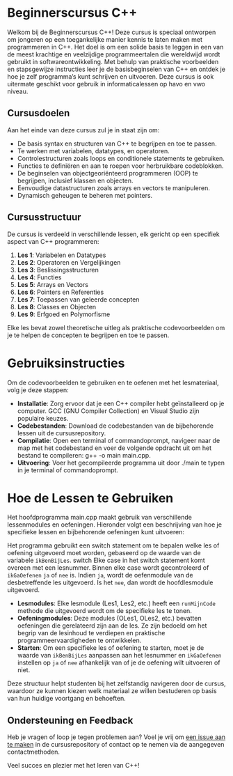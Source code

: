 # Beginnerscursus C++

Welkom bij de Beginnerscursus C++! Deze cursus is speciaal ontworpen om jongeren op een toegankelijke manier kennis te laten maken met programmeren in C++. Het doel is om een solide basis te leggen in een van de meest krachtige en veelzijdige programmeertalen die wereldwijd wordt gebruikt in softwareontwikkeling. Met behulp van praktische voorbeelden en stapsgewijze instructies leer je de basisbeginselen van C++ en ontdek je hoe je zelf programma’s kunt schrijven en uitvoeren. Deze cursus is ook uitermate geschikt voor gebruik in informaticalessen op havo en vwo niveau.

## Cursusdoelen

Aan het einde van deze cursus zul je in staat zijn om:

- De basis syntax en structuren van C++ te begrijpen en toe te passen.
- Te werken met variabelen, datatypes, en operatoren.
- Controlestructuren zoals loops en conditionele statements te gebruiken.
- Functies te definiëren en aan te roepen voor herbruikbare codeblokken.
- De beginselen van objectgeoriënteerd programmeren (OOP) te begrijpen, inclusief klassen en objecten.
- Eenvoudige datastructuren zoals arrays en vectors te manipuleren.
- Dynamisch geheugen te beheren met pointers.

## Cursusstructuur

De cursus is verdeeld in verschillende lessen, elk gericht op een specifiek aspect van C++ programmeren:

1. **Les 1**: Variabelen en Datatypes
2. **Les 2**: Operatoren en Vergelijkingen
3. **Les 3**: Beslissingsstructuren
4. **Les 4**: Functies
5. **Les 5**: Arrays en Vectors
6. **Les 6**: Pointers en Referenties
7. **Les 7**: Toepassen van geleerde concepten 
8. **Les 8**: Classes en Objecten 
9. **Les 9**: Erfgoed en Polymorfisme

Elke les bevat zowel theoretische uitleg als praktische codevoorbeelden om je te helpen de concepten te begrijpen en toe te passen.

# Gebruiksinstructies

Om de codevoorbeelden te gebruiken en te oefenen met het lesmateriaal, volg je deze stappen:

- **Installatie**: Zorg ervoor dat je een C++ compiler hebt geïnstalleerd op je computer. GCC (GNU Compiler Collection) en Visual Studio zijn populaire keuzes.
- **Codebestanden**: Download de codebestanden van de bijbehorende lessen uit de cursusrepository.
- **Compilatie**: Open een terminal of commandoprompt, navigeer naar de map met het codebestand en voer de volgende opdracht uit om het bestand te compileren: g++ -o main main.cpp.
- **Uitvoering**: Voer het gecompileerde programma uit door ./main te typen in je terminal of commandoprompt.

# Hoe de Lessen te Gebruiken

Het hoofdprogramma main.cpp maakt gebruik van verschillende lessenmodules en oefeningen. Hieronder volgt een beschrijving van hoe je specifieke lessen en bijbehorende oefeningen kunt uitvoeren:

Het programma gebruikt een switch statement om te bepalen welke les of oefening uitgevoerd moet worden, gebaseerd op de waarde van de variabele `ikBenBijLes`. switch Elke case in het switch statement komt overeen met een lesnummer. Binnen elke case wordt gecontroleerd of `ikGaOefenen` `ja` of `nee` is. Indien `ja`, wordt de oefenmodule van de desbetreffende les uitgevoerd. Is het `nee`, dan wordt de hoofdlesmodule uitgevoerd.
- **Lesmodules**: Elke lesmodule (Les1, Les2, etc.) heeft een `runMijnCode` methode die uitgevoerd wordt om de specifieke les te tonen.
- **Oefeningmodules**: Deze modules (OLes1, OLes2, etc.) bevatten oefeningen die gerelateerd zijn aan de les. Ze zijn bedoeld om het begrip van de lesinhoud te verdiepen en praktische programmeervaardigheden te ontwikkelen.
- **Starten**: Om een specifieke les of oefening te starten, moet je de waarde van `ikBenBijLes` aanpassen aan het lesnummer en `ikGaOefenen` instellen op `ja` of `nee` afhankelijk van of je de oefening wilt uitvoeren of niet.

Deze structuur helpt studenten bij het zelfstandig navigeren door de cursus, waardoor ze kunnen kiezen welk materiaal ze willen bestuderen op basis van hun huidige voortgang en behoeften.

## Ondersteuning en Feedback

Heb je vragen of loop je tegen problemen aan? Voel je vrij om [een issue aan te maken](#) in de cursusrepository of contact op te nemen via de aangegeven contactmethoden.

Veel succes en plezier met het leren van C++!